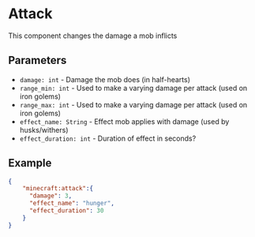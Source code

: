 # Attack

This component changes the damage a mob inflicts

## Parameters

* `damage: int` - Damage the mob does (in half-hearts)
* `range_min: int` - Used to make a varying damage per attack (used on iron golems)
* `range_max: int` - Used to make a varying damage per attack (used on iron golems)
* `effect_name: String` - Effect mob applies with damage (used by husks/withers)
* `effect_duration: int` - Duration of effect in seconds?
## Example

````json
{
    "minecraft:attack":{
      "damage": 3,
      "effect_name": "hunger",
      "effect_duration": 30
    }
}
````